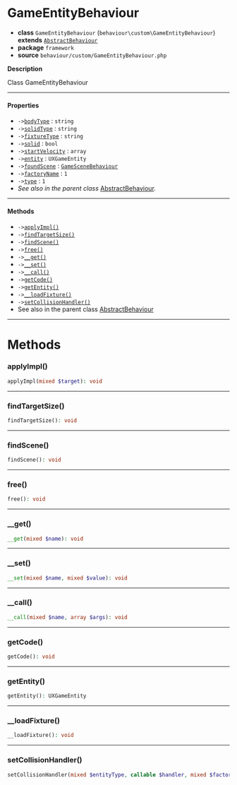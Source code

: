 # GameEntityBehaviour

- **class** `GameEntityBehaviour` (`behaviour\custom\GameEntityBehaviour`) **extends** [`AbstractBehaviour`](https://github.com/jphp-compiler/develnext/blob/master/dn-app-framework/api-docs/classes/php/gui/framework/behaviour/custom/AbstractBehaviour.md)
- **package** `framework`
- **source** `behaviour/custom/GameEntityBehaviour.php`

**Description**

Class GameEntityBehaviour

---

#### Properties

- `->`[`bodyType`](#prop-bodytype) : `string`
- `->`[`solidType`](#prop-solidtype) : `string`
- `->`[`fixtureType`](#prop-fixturetype) : `string`
- `->`[`solid`](#prop-solid) : `bool`
- `->`[`startVelocity`](#prop-startvelocity) : `array`
- `->`[`entity`](#prop-entity) : `UXGameEntity`
- `->`[`foundScene`](#prop-foundscene) : [`GameSceneBehaviour`](https://github.com/jphp-compiler/develnext/blob/master/dn-app-framework/api-docs/classes/behaviour/custom/GameSceneBehaviour.md)
- `->`[`factoryName`](#prop-factoryname) : `1`
- `->`[`type`](#prop-type) : `1`
- *See also in the parent class* [AbstractBehaviour](https://github.com/jphp-compiler/develnext/blob/master/dn-app-framework/api-docs/classes/php/gui/framework/behaviour/custom/AbstractBehaviour.md).

---

#### Methods

- `->`[`applyImpl()`](#method-applyimpl)
- `->`[`findTargetSize()`](#method-findtargetsize)
- `->`[`findScene()`](#method-findscene)
- `->`[`free()`](#method-free)
- `->`[`__get()`](#method-__get)
- `->`[`__set()`](#method-__set)
- `->`[`__call()`](#method-__call)
- `->`[`getCode()`](#method-getcode)
- `->`[`getEntity()`](#method-getentity)
- `->`[`__loadFixture()`](#method-__loadfixture)
- `->`[`setCollisionHandler()`](#method-setcollisionhandler)
- See also in the parent class [AbstractBehaviour](https://github.com/jphp-compiler/develnext/blob/master/dn-app-framework/api-docs/classes/php/gui/framework/behaviour/custom/AbstractBehaviour.md)

---
# Methods

<a name="method-applyimpl"></a>

### applyImpl()
```php
applyImpl(mixed $target): void
```

---

<a name="method-findtargetsize"></a>

### findTargetSize()
```php
findTargetSize(): void
```

---

<a name="method-findscene"></a>

### findScene()
```php
findScene(): void
```

---

<a name="method-free"></a>

### free()
```php
free(): void
```

---

<a name="method-__get"></a>

### __get()
```php
__get(mixed $name): void
```

---

<a name="method-__set"></a>

### __set()
```php
__set(mixed $name, mixed $value): void
```

---

<a name="method-__call"></a>

### __call()
```php
__call(mixed $name, array $args): void
```

---

<a name="method-getcode"></a>

### getCode()
```php
getCode(): void
```

---

<a name="method-getentity"></a>

### getEntity()
```php
getEntity(): UXGameEntity
```

---

<a name="method-__loadfixture"></a>

### __loadFixture()
```php
__loadFixture(): void
```

---

<a name="method-setcollisionhandler"></a>

### setCollisionHandler()
```php
setCollisionHandler(mixed $entityType, callable $handler, mixed $factoryName): void
```